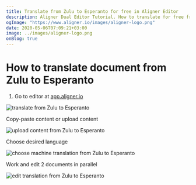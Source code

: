 ```yaml
---
title: Translate from Zulu to Esperanto for free in Aligner Editor
description: Aligner Dual Editor Tutorial. How to translate for free from Zulu to Esperanto. Aligner is multilingual document management platform. 
ogImage: "https://www.aligner.io/images/aligner-logo.png"
date: 2020-05-06T07:09:21+03:00
image: ../images/aligner-logo.png
onBlog: true
---
```


# How to translate document from Zulu to Esperanto

1. Go to editor at [app.aligner.io](https://app.aligner.io "Aligner App web page")

![translate from Zulu to Esperanto](../aligner-blank-editor.png "translate from Zulu to Esperanto")

Copy-paste content or upload content

![upload content from Zulu to Esperanto](../aligner-uploaded-document.png "upload content from Zulu to Esperanto")

Choose desired language

![choose machine translation from Zulu to Esperanto](../aligner-language-dropdown.png "choose machine translation from Zulu to Esperanto")

Work and edit 2 documents in parallel

![edit translation from Zulu to Esperanto](../aligner-double-sitded-editor.png "edit translation from Zulu to Esperanto")

